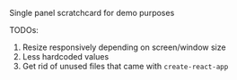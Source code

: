 Single panel scratchcard for demo purposes

TODOs:
1. Resize responsively depending on screen/window size
2. Less hardcoded values
3. Get rid of unused files that came with `create-react-app`
